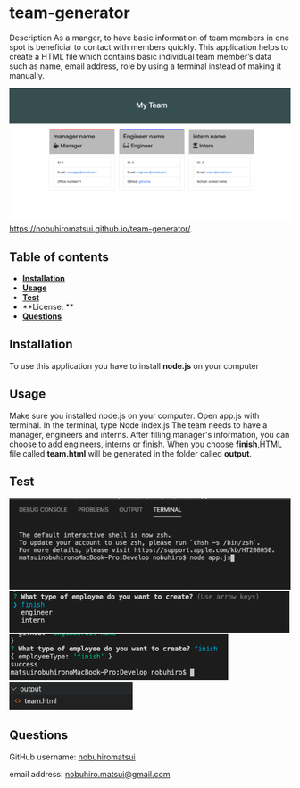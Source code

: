 # team-generator

Description
As a manger, to have basic information of team members in one spot is beneficial to contact with members quickly. This application helps to create a HTML file which contains basic individual team member’s data such as name, email address, role by using a terminal instead of making it manually.

  ![Image of terminal](https://github.com/nobuhiromatsui/team-generator/blob/master/Develop/img/team5.png)
https://nobuhiromatsui.github.io/team-generator/.


## Table of contents
  * [**Installation**](#Installation)
  * [**Usage**](#Usage) 
  * [**Test**](#Test)
  * **License: **
  * [**Questions**](#Questions)

## Installation
To use this application you have to install **node.js** on your computer

## Usage
Make sure you installed node.js on your computer. 
Open app.js with terminal. In the terminal, type Node index.js 
The team needs to have a manager, engineers and interns. 
After filling manager's information, you can choose to add engineers, interns or finish.
When you choose **finish**,HTML file called **team.html** will be generated in the folder called **output**.

## Test
  ![Image of terminal](https://github.com/nobuhiromatsui/team-generator/blob/master/Develop/img/team1.png)
  ![Image of terminal](https://github.com/nobuhiromatsui/team-generator/blob/master/Develop/img/team2.png)
  ![Image of terminal](https://github.com/nobuhiromatsui/team-generator/blob/master/Develop/img/team3.png)
  ![Image of terminal](https://github.com/nobuhiromatsui/team-generator/blob/master/Develop/img/team4.png)



## Questions
  GitHub username: [nobuhiromatsui](https://github.com/nobuhiromatsui) 
  
  email address: [nobuhiro.matsui@gmail.com](nobuhiro.matsui@gmail.com)
